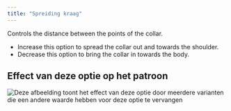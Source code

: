 ```yaml
---
title: "Spreiding kraag"
---
```


Controls the distance between the points of the collar.

- Increase this option to spread the collar out and towards the shoulder.
- Decrease this option to bring the collar in towards the body.

## Effect van deze optie op het patroon

![Deze afbeelding toont het effect van deze optie door meerdere varianten die een andere waarde hebben voor deze optie te vervangen](carlton_collarspread_sample.svg "Effect van deze optie op het patroon")
